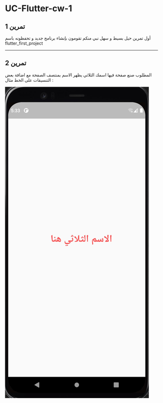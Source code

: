# UC-Flutter-cw-1

## تمرين 1
أول تمرين حيل بسيط و سهل  نبي منكم تقومون بإنشاء برنامج جديد و تحفظونه باسم flutter_first_project
________________________________________________________________________________________________________________________________

## تمرين 2
المطلوب صنع صفحة فيها اسمك الثلاثي يظهر الاسم بمنتصف الصفحة مع اضافة بعض التنسيقات على الخط مثال :

<img src="/images/c1-cw2.jpg" heith="200" />
